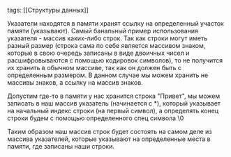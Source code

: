 tags: [[Структуры данных]] 

Указатели находятся в памяти хранят ссылку на определенный участок памяти (указывают). Самый банальный пример использования указателя - массив каких-либо строк. Так как строки могут иметь разный размер (строка сама по себе является массивом знаком, которые в свою очередь записаны в виде двоичных чисел и расшифровываются с помощью кодировок символов), то не получится их хранить в обычном массиве, так как он должен быть с определенным размером. В данном случае мы можем хранить не массивы знаков, а ссылку на массив знаков.

Допустим где-то в памяти у нас хранится строка "Привет", мы можем записать в наш массив указатель (начинается с \*), который указывает на начальный индекс строки (на первый символ), а определять конец строки будем с помощью определенного спец символа \\0

Таким образом наш массив строк будет состоять на самом деле из массива указателей, которые указывают на определенные места в памяти, где записаны наши строки.